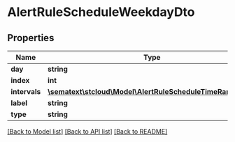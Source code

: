 # AlertRuleScheduleWeekdayDto

## Properties

| Name          | Type                                                                                            | Description | Notes      |
| ------------- | ----------------------------------------------------------------------------------------------- | ----------- | ---------- |
| **day**       | **string**                                                                                      |             | [optional] |
| **index**     | **int**                                                                                         |             | [optional] |
| **intervals** | [**\sematext\stcloud\Model\AlertRuleScheduleTimeRangeDto[]**](AlertRuleScheduleTimeRangeDto.md) |             | [optional] |
| **label**     | **string**                                                                                      |             | [optional] |
| **type**      | **string**                                                                                      |             | [optional] |

[[Back to Model list]](../../README.md#documentation-for-models) [[Back to API list]](../../README.md#documentation-for-api-endpoints) [[Back to README]](../../README.md)
